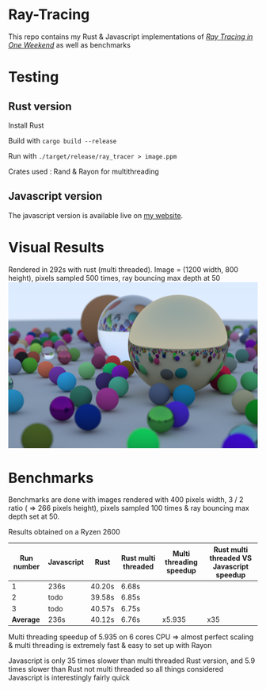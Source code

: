 # Ray-Tracing
This repo contains my Rust & Javascript implementations of [_Ray Tracing in One Weekend_](https://raytracing.github.io/books/RayTracingInOneWeekend.html) as well as benchmarks

# Testing

## Rust version
Install Rust

Build with ```cargo build --release```

Run with ```./target/release/ray_tracer > image.ppm```

Crates used : Rand & Rayon for multithreading

## Javascript version
The javascript version is available live on [my website](https://sylvainsenechal.github.io/Ray-Tracing/javascriptVersion/index.html).

# Visual Results
Rendered in 292s with rust (multi threaded). Image = (1200 width, 800 height), pixels sampled 500 times, ray bouncing max depth at 50
![GitHub Logo](/benchmarks/1200x500x50RustMulti.png)

# Benchmarks
Benchmarks are done with images rendered with 400 pixels width, 3 / 2 ratio ( => 266 pixels height), pixels sampled 100 times & ray bouncing max depth set at 50.

Results obtained on a Ryzen 2600

Run number | Javascript | Rust | Rust multi threaded | Multi threading speedup | Rust multi threaded VS Javascript speedup
-|-|-|-|-|-
1 | 236s | 40.20s | 6.68s
2 | todo | 39.58s | 6.85s
3 | todo | 40.57s | 6.75s
**Average** |236s | 40.12s | 6.76s | x5.935 | x35

Multi threading speedup of 5.935 on 6 cores CPU => almost perfect scaling & multi threading is extremely fast & easy to set up with Rayon

Javascript is only 35 times slower than multi threaded Rust version, and 5.9 times slower than Rust not multi threaded so all things considered Javascript is interestingly fairly quick
